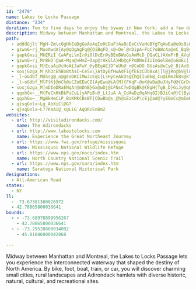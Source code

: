 ```yaml
---
id: "2479"
name: Lakes to Locks Passage
distance: "234"
duration: Two to five days to enjoy the byway in New York; add a few days to explore Quebec.
description: Midway between Manhattan and Montreal, the Lakes to Locks Passage lets you experience the interconnected waterway that shaped the destiny of North America. By bike, foot, boat, train, or car, you will discover charming small cities, rural landscapes and Adirondack hamlets with diverse historic, natural, cultural, and recreational sites.
path:
  - adddGjlt`MgH~Zm\cQgHkEqDgGeAoAqIeHcDaF}AaBcEeCcVaHoBYgTqAwEa@eOsBsOwDcCMqE^{B`@yDdAqFlC_Cj@iSdAoM`AsAB}CQiHy@{ADaR`DyB|@wHlE_At@u\p_@gCxAiCl@wHv@qGO_TpB{G\mWBu@AwE{@eBBw@PgJfEeCp@kIlAuI^gGGwKi@oMUmK?mFJuIrAcVzEmAf@iQ`MyUzRiDhDsB~C{CfFkAvA}CxCcBlA_Bt@iDv@IGaGQcCWgEPkNFUH}@?}CYsJ}BcBMoB?eCXoGfC}@NeC@uHyAeAYwFkFs@g@u@SsASs@?}Hx@yA@wF{@oAe@mA_AiAgA_B}BsAaAWuGQeAYw@q@gAeA_A_FsBsEuCmPsLyAqAcNwPuEcFgFqHiAoAsDoCsAu@gGgCqLeDyOyIe@[mH{HeMmKwEmD}CaGsHsK{FmGyBcDQcAK{ANgE?kB[_FyE_TmB}Fe@y@cA}AyDeEaHyBaEmBuRyKkD_CsIcJ}AqBuCcFgAkAoVuQmW}PkH_HwBmA}@YqCY}CKyb@PkQEgDe@iCm@qBs@uBy@eHkEgD_CaBaBqx@qbAm_@eXuLgGgNyIeY}OyBkBiB{ByKcKut@qk@}DmBmF_BeLyBeRaEmJeB{z@eQuDWil@yA}ZeC{f@uCkB?gDZiBd@eCdA_DxBsGdHkDvBcC~@}A\wCR}I?wBWcB[oCgA}BcBiAgAsAaBoBwCc@{@eBeEkC{EeBaC}PyPyDyBmAg@kEs@{Js@wTgEkP_Cc_@yC_F?gUjB_CCcBMaHy@sDWsBAiRr@y@EmAMmDy@oF_Bi`AuYyEaBwBYqAP{HhEiCpBqKhKaFrFyJfIkC~A{L`GwI`GyAv@mBl@_BRuMEsBJqDr@_Bp@EE_A?cAe@wIuL}AeAcC{@kLsA}E_@yd@k@yBW}CaAiCyAmBgBwHmIiA_Aec@iXcDeBoOcGm@WoBYeB?sAL{MbEuEfByEbDgD~A_Ch@eNtA{i@vBgMWmZaAqZ^gETaWdDuKdCoDh@yCVsSLeJEiDHqWfCsCJ_DSaEeAwC}AgHwEqPeJy@YwC_@}Pm@qCGyBHmBb@wBn@_S~GsM`F_OxEwCdB}CzCsBjAqMtCiA^mCbBiA`AkFfH}JhK{IrFmJdFcBl@_NrCqKlByADgGKuIFwICiDi@sBo@{JwF{GmEsI}I}E_HyBgCaJ{HwD_F}DaEyFkEwAUcGf@iA?cA_@cAy@u@[aHw@_BDm@PiAr@s@r@[r@WdAGt@ClF_@dA{JrGcExCuOpPo@d@cAXwFHi@][q@c@uD]y@KGu@Y{Hc@gKMcKDiqA`A}ASeL_CeOgDiD_@wBPiF~@eF`CqAXsBKyAo@qaAko@ex@{g@wKmHcPwLqBwBm@{@oB_EqGcOoCwDmPiQ_TcWsF}FcBwAyCmB_KgFeCkBqAmAiYk[}QqRmAyAgNiSgBqB_JmIkBmA_DeAcIgAaC}@_a@gZiAeAqD_FiE{GuAkC{HeRiQy_@iDwG{@uAeIyJkHwGkAqBqGaNsBgDmf@il@wGeKo@yAi@iCgGo]e@_CgAoC{@kAgBaByAq@uC_A}@KiPMgYgD_U_EoPgDuKgEyBg@wCEgPtAqBKwk@kM}WkFsC_AcAm@cCmByBgCyBaE_A_CcGyRqCeOmBkIoCiI{KqYwDeI{FqJkDyFcByBmAqA}}@q{@mGiFoFqDuDsBwDeB}V{IwD{Acj@kYiD}AiRoHgFkC_BgAkDgCePmNsEuFaHyK_EuFgEuDwDyBsFeBoAQ}DYgj@D}BKoEo@}@WwDmBoBs@sF}@gGuBkJ_CgCWmABsI~@_BIy@O}Aq@{JuFqRuN_I_EqAeAeGsH_Ay@mi@}XiOsD_KoCaSaHcB_@cCQkKA{N_AmLT_DUsCc@_EaAcBm@eG}CkO{EcCo@ce@{JySkFkNuEuKeDeEaB
  - gzwnG~rj_MuoAwdA{Ay@qDgAgFq@{OiBqFQ_s@~De`@nDipA~FqC?oBWcAa@eC_BqByBoAgCcAwCkK{^y@sBcAqBiBoByBsA}DkAsCc@sBMwXUcFZaHxAcCV}EFiDWmCg@uC_AaFuBmCq@{Mg@iJSeBFiCj@wTvJ_DdA{PlCeXlDwGfA{B~@mg@bYwAh@sANmZ?uMk@sAJuAXmXlHw@HuA@cAK{@SsNoFiNyDgDk@mBA}RzAgDEyCe@qZuGyB}@yA}@}CcCgB_AuPoEcCWaAB{CZoOvBiX`Fmc@bHu@HmBK_Ba@mD_BoA_@sAOiCN{]rDcB^oKtFUMOFI^{AjAiK|F{KvEsD_@}FsB}AS_DCaFVqVJcLKcEe@mAtOgFkB}BgAU_@Um@cAqES_BQuHO{@Si@c@a@sDmBk@QsAEaZb@mBd@iAx@_CzC_DtFgCrBTjIsEiDiB}AoIyJg`@_b@}XwSmRgO
  - gapkGxsi_MkERiI`CwAPqL\mIr@iOlDcEr@yBEoBWuGsAmMcD_DQaCL}AXmFrB_AVqFR}GfAoD~@cBG{H_BqEw@cBBiD^uBj@cH`E_D`D{BlBkC~AuUxG{IxEiA`@}@JcBQ_B_Ae@MmD_@yRWeKyCqDy@iGgDqBk@{AUa]F]UaA_CaAy@e@KqAGqCHo@OsEyIWYeAM}C`@y@Qe@UaAmA{BsFYe@_@S_@KgEScEeAYSiCK{AJoGtAiFJwE[}CFqDr@cEdCe@d@cA`@uKxAiCFqJ]yBFyQrA}GdAmAD}AQeAW}EaBcBSuBDgE`@}B^oA~@sBxCiArAg@^qBl@}AP}C?qGQkCo@yN_LeBeBwCiDcAkBoAmCwB_Ga@{@s@}@oKuJeNiK{@_@qAW_AGoAFiGpAeJ`A}FpCaBf@wAJm@EcCw@eHwFyCeBkA_AmAqAcAiCOeA_@sLo@}JYyBe@qB}@iCu@wAuFgI}MwOiAcAmDcCkCqAuDmAgG_AsDWsu@aCcVk@cm@y@qFOeh@qFm~@yCwP{@aEm@mC}@_NiGw]gO}@SoTmC{@?wC`@q@\cCnBeHfHwBbCmGvKqDtE{a@zSsExAi@\mAnAsBzEiBvAi@RmCv@q@@eHG_EQaDu@uAi@i@GaADeB`@oAh@wK`H{DbBcCj@wCL}@VaCjBkJhIe@j@s@lAmGzNmAdBk@l@aGlEmHtHwCpBmH|CsDt@}VzKs@L}Ff@sDv@_A^w@r@_FtHeH`Iu@r@{MtIcCxAeJlEkPrGeKlD_@^u@dBSpACbCEb@O^o@t@sBd@u@A_Ak@mCyBmAm@mC_AWWS[Mq@UsHMkMKkAQw@kEiHsBgFuOoN_FsGsHoIiAeBeByDyBsBi@w@y@{BwEqOwKu`@}IyZkEmQaAsByKkQcFaEeHkI{GiJk@mAOeAEqABu@~AcOBqASeBUeAs@gA_QcR}CwDgEiGcFuGmViUiRoPmKgKkDmBsDq@kWuAgKc@sEe@sA[_E_BmBkAgE}C_CqAmAWcBM{@DaBZqY`JeE|B{QtMaDlAwCd@wBJePWkR_Cwj@vAo@CcA[sCgMyBiNYmD_BiWmAab@_Csi@CuTKgDcAuQ}BwVk@sIkCoq@{A{OWiQa@uJIm@}Cl@iAKiBaAeGyEkAw@mFoB}Dy@uPe@mDEiBPoBf@qB~@ua@dVkKpFaoAxg@uA`@gEx@sEp@qXzA{J|BcBh@cAj@uBfBiAlAmAjBk@rA_BxF{BbJo@jDe@~CaJp{@wD``@mBxKcFvWQb@]Zu@\mGl@aC@mAYiJuDaDy@kAISPC^Lz@XbH]bAi@h@iI`HaA`@aBXqDSkAPiMlHiArAcAzBcC`KgJ|d@}Jhc@iAlCyFxHq@vAgE|Li@xBcAlF_AnOKv@s@lCeArBwCfDiA`BcBrDiBfG[xBMtF?`LNxEExCGx@m@tCq@bB_B`Di@tBQ|AG`CHlKMnBe@nCaB`DyK`P_RxUeH`HgHlIaB~@qAV{Pc@sBPcBf@wCrBcIlHsLjIqAlAu@tA]|@o@tCc@~MY|CaB`JOrB@pEPrBVtAx@bDNz@HrAUjC{@fBoA~@oAd@oN`Di@PaAt@_QzTiBfB}E`E_GfHsE~EsA~@cBl@mG|AyDn@iPV_I~@{CLiP@oN\uQzCmUlFiLpA{Ad@iAl@mE`D}I~IaGnEsC~CcClEsAxDiAlFsAnKoQmFyCa@cEEaZTsCGmAS}Bm@_CeAyD_D{FoFsDqCyCmAcB_@qDSuDLoKdA}}@bJ}g@lGyBHmBE{Ie@wC]mB_@{vAk[yHoA{I_AgDq@oQiF_EoCYGcBDgFd@i@sByBiKcAkCoAkBeCaDqD_EaByAeAi@aLsDeBkAq@s@_DeFcCgDqCeCcGiEaG_GuBaBgGmDsEeA}Ak@_Am@qG{G}KgMwEsE
  - gzwnG~rj_MrBkD`@aA~Mqa@vHmZ~Oap@rAkGlA}Hb@gFPmDNeIIiImGelBe@uGmEc]_@gCm@eCy@mBcC_Fe@iBeAyFg@_A[]y@UeLxD_@iAIo@Vk@p@m@
  - gapkGxsi_M}EcaAi@cHoA{JaFwY_@yBEgAE}D^eUh@_n@CoDO_BUsAs@eCy@_B}AoB{@q@sAq@cAUoAO_u@JsAPsK`Cqt@tPmYfH{@\wA`A_BxBwAlAmBl@mAD{ASeBw@}B{A
  - sosjGzga_M_KhDcEhBoBtAsC~CeSv\}AtDyBfHwAdFi@fEEzCDbBxAj]l@jRn@bV@lF{e@kDaCDk@NwAl@{AtAeKdMoR~SgCpBeQ|KcVhQ}BdAmCRsEa@gJ_BiMmD{@e@aK}IcL_JyEkE_DoEaGoKwF_I}E{HsCgGeLoYyCgGsB{CyAmBcC_CyAaA_DeBgDkA_d@mLeIsCiDaBcCyAyOmK}B}@oCw@sDm@}EWgDPqJdByFH{DYkFmAeHyCwBmA_EyCaA_@gM_CeA?yB\eGjCkAZwT~AqIxAmBEu@M{B}@{EmC{CmAeCs@}CYqEG}Z@gBXuCdAgFlD_@f@o@rAi@pBIlDh@bQ?rBg@rMoBxYSbAO`@SVq@TiCP_APwBx@_DfBs@Rw@Fk@EkA[iBqA{CuCaK_GoA_@iBSsB?mALuQpBiCf@qFvBoAr@yA~Aaw@~_AmL|OeF`IcCfCyApAaBr@cBLwWmBs@?mARaAb@_^jWu^xNuBZmAD
  - _l~oGdbf_MUSsg@_a@gEaDKCiMwJcEqC{LsHyCeAkDs@{h@{IuBk@_Cu@iRmJkBs@kYmKmB_@cCOyDLe`@nCqFd@sDj@kFjAmc@nM{[`IoIk_Ai@yCu@yCc@qAkC}Fs@_Cm@aCq@cEyMehBoQ{Gm@OuAIcBJyd@nHup@`LmAn@}DfD{`@d[s@`@cBj@{ARgB?iS_@aPBuJ]yCDuDr@iE~As@FeED{GdBqVvCiA`@eAr@qApAyFlIoAzBy@dA}EfEaOpK}C|C}ArAeBp@s@HaLDuD[_C_@_Ac@sAoAcJuRkGaR}DiEyAiAiIaEcL{G}KuIgI_ImBiAy@WiAMkCEoDReLxA}JrCs@JsBCgWoBcQw@uA_@cBy@_EaBkMyD]YkA_DkEqMu@sC}@qFi@{Bu@mBiA_Ck@cAgAmAqDoCaeA_k@yAa@sACsAJkMrB_CV}CRsFMk@TGx@~@vSO~Bg@xBaA|BmSz]yAbBuAn@yAPqBQy@YeAy@_e@{m@}BgC}DyCaBy@uDmAgDe@oBG_Pz@sCRyAVuBt@iqB`z@uAp@iAt@sBdCyAnD{Mjj@}AlFgGjPaL|f@y@fBoAdBaDlBqAmGiAsDmA_Dy@yC[mBM{CHaC^wBlDaN|DuLt@mCb@yCNcDC_EcDyk@QcHOeM_@cDq@wB_@y@y@gAeA_AqE_DeRaJiPuJwy@kg@iCsAa_Ay]q@]wAgA{KoJiB}@kJuCyBk@kC[{Rk@sDQaFg@_DMoBJgAf@{AfAqAX}@AuBk@_BS_Dd@sSl@qA`@yBvA_AR}De@yAD}H~AoXtGcFxA
  - _l~oGdbf_MlF{K|@mCh@sCZoEEwCI{AyEwa@iA{M]{FKqF~@oK@aDa@uJHyFd@{GrDqXt@_D`AkCjb@e{@rByCtBkBrCyAheAg_@tCwAz@}@v@iAj@uA^qAbE}TbAkChA{AhCkBfB_@hJ_@r@U`@q@FeAUmAsF{J
  - sosjGzga_M]mDIeDRaENqAr@mDhB}Gx@wDj@iFNsC?wDQgBk@{BgH{TgB_D}GiJy@qBYoAYeCmA}WSmCy@oQBqC
  - qqxhGx~__M{FeCkHkBkPiCuL]yAPiB~@_LtJuA`A_CdAwDz@qAHqOI}BJiCn@}C|By@jAiAxBa@rAm@xCiA`TUzBc@~B_AbDwDfJiA~Di@`Cu@vFs@~Sc@`H{@pHo@tDeGvXiFvTiAbEuAhDsCpFaBzBsBxBmCnB{Ap@}Cj@sD?}x@mF}Ek@}EyAgD_B_D_C_LoJoA_AsAi@s@U_BO}LQkAKiAUkB}@gAu@cHeG}DsBwB_@mF?yAJ}IzAkZjGmFh@{Kd@iBXaBp@oEjDiSrPsCvCeBxCyKjXsB~Cu@r@wBrAs@RkC\gSq@uBEaDJaC`@eDnAqItEoB`@yABmCc@mGiBiCQuXpBoBFcBS_Cm@wFoEw~@ky@uJuHoUaOsB_BcAaAcB{BuAiCyA{DqAgGiBmP_AiF_AuCiAwC}B{DmCeDyC_CiAm@qH{CuCwA{Ay@kDmCgBaByCkDgVs]mAyA{AkA_Aa@sA]}BAcAJ_AT_Bp@cBxAs@`A_A~Ai@`Bi@dDyAnS}Cx]s@rD{@`Ci@bAaBnBw@p@sAr@eBj@wAPqAC_AGwBm@sJeFoCeAiB_@kBGuBLsCr@qElC_C~CoA~B_AzB}A|EsEjKyA|BcBnBqGlFkNtM}BjBcCxAiB~@wCdAuA`@sDj@cCPsC@sDSuEy@iBk@sG{Ce^oVwGkFyVeQcFsCiMaGsC}A}DiCcx@_n@gDoCoEsEqD_FoBeDcDwGkNi\wB_E_CmDcDoDmG_FiVuNaBq@yCg@gCEkBJaBXoC`A_C~AqBpBkQ~UwBfC_D~C}C|Bwi@~]}D~BwDbBiEvAwDr@wC^ck@rC_Hv@eX`EsCXgHJ}Gc@_F{@iIkBu`@aIkHsBk_@oMal@uUyEy@{Ps@gOmDoCgAkMyGcCy@uI{ByBWgFAeDNcDr@{C\eA?yBSy@KsBs@{EaCiEeBkHcBcHcAkFsAcBUkCJwCbAmIbHyDxBqBx@}FvAwKtEkNfEqAl@cBjAcHlHyClCcSrMkI|GqCvA{ClA
  - qqxhGx~__MgBkHmCiP_BoKMkCBsBT{CDwBb@s_@h@iEzCoP\cEj@ad@?yEGmCc@mImHqz@kAiJgA{GqDuPaJa\oDqNyI_`@kCmKkPul@eLec@yB{FoAyBwAyBiF{G}A_Ci@qAkMs`@cUoq@iAgCmCwE_CsC_B{A}EeDkUiMiEsCmViR_BaBm@w@i@y@uAyCcAsDqKun@
  - q}sqGnlx~Lg_AbXiCl@G?
  - q}sqGnlx~L??KaAi@_s@LiG`AqQRcEnBmZ
websites:
  - url: http://visitadirondacks.com/
    name: The Adirondacks
  - url: http://www.lakestolocks.com
    name: Experience the Great Northeast Journey
  - url: https://www.fws.gov/refuge/missisquoi
    name: Missisquoi National Wildlife Refuge
  - url: https://www.nps.gov/noco/index.htm
    name: North Country National Scenic Trail
  - url: https://www.nps.gov/sara/index.htm
    name: Saratoga National Historical Park
designations:
  - All-American Road
states:
  - NY
ll:
  - -73.67381300026972
  - 42.78865800036641
bounds:
  - - -73.68978899956267
    - 42.78865800036641
  - - -73.29528800034092
    - 45.01046000042868

---
```


Midway between Manhattan and Montreal, the Lakes to Locks Passage lets you experience the interconnected waterway that shaped the destiny of North America. By bike, foot, boat, train, or car, you will discover charming small cities, rural landscapes and Adirondack hamlets with diverse historic, natural, cultural, and recreational sites.
